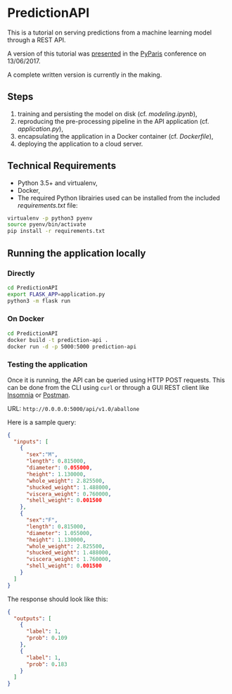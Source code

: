 # PredictionAPI
This is a tutorial on serving predictions from a machine learning model through a REST API.

A version of this tutorial was [presented](http://slides.com/nawfaltachfine/prediction-api-pyparis-13062017/fullscreen) in the [PyParis](http://pyparis.org/talks.html#6629bc50a989d669b4b056d77b55c978) conference on 13/06/2017.

A complete written version is currently in the making.

## Steps
1. training and persisting the model on disk (cf. *modeling.ipynb*),
2. reproducing the pre-processing pipeline in the API application (cf. *application.py*),
3. encapsulating the application in a Docker container (cf. *Dockerfile*),
4. deploying the application to a cloud server.

## Technical Requirements
+ Python 3.5+ and virtualenv,
+ Docker,
+ The required Python librairies used can be installed from the included *requirements.txt* file:
```bash
virtualenv -p python3 pyenv
source pyenv/bin/activate
pip install -r requirements.txt
```

## Running the application locally
### Directly
```bash
cd PredictionAPI
export FLASK_APP=application.py
python3 -m flask run
```

### On Docker
```bash
cd PredictionAPI
docker build -t prediction-api .
docker run -d -p 5000:5000 prediction-api
```

### Testing the application
Once it is running, the API can be queried using HTTP POST requests. This can be done from the CLI using `curl` or through a GUI REST client like [Insomnia](https://insomnia.rest/) or [Postman](https://www.getpostman.com/).

URL: `http://0.0.0.0:5000/api/v1.0/aballone`

Here is a sample query:
```json
{    
  "inputs": [
    {
      "sex":"M",
      "length": 0.815000,
      "diameter": 0.055000,
      "height": 1.130000,
      "whole_weight": 2.825500,
      "shucked_weight": 1.488000,
      "viscera_weight": 0.760000,
      "shell_weight": 0.001500
    },
    {
      "sex":"F",
      "length": 0.815000,
      "diameter": 1.055000,
      "height": 1.130000,
      "whole_weight": 2.825500,
      "shucked_weight": 1.488000,
      "viscera_weight": 1.760000,
      "shell_weight": 0.001500
    }
  ]
}
```

The response should look like this:
```json
{
  "outputs": [
    {
      "label": 1,
      "prob": 0.109
    },
    {
      "label": 1,
      "prob": 0.183
    }
  ]
}
```
